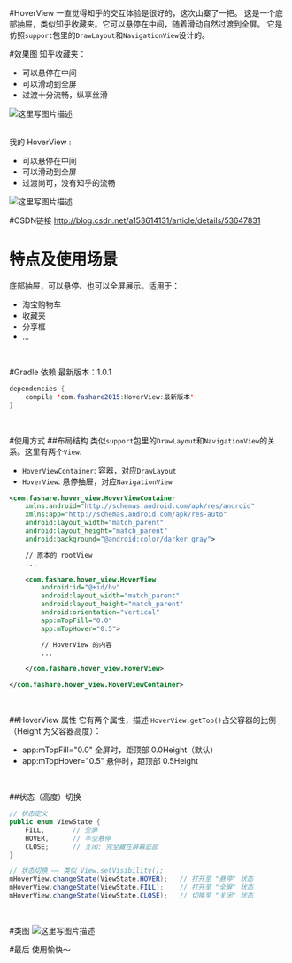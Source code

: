 #HoverView
一直觉得知乎的交互体验是很好的，这次山寨了一把。
这是一个底部抽屉，类似知乎收藏夹。它可以悬停在中间，随着滑动自然过渡到全屏。
它是仿照`support`包里的`DrawLayout`和`NavigationView`设计的。
<br/>

#效果图
知乎收藏夹：

- 可以悬停在中间
- 可以滑动到全屏
- 过渡十分流畅，纵享丝滑

![这里写图片描述](http://img.blog.csdn.net/20161214212420754?watermark/2/text/aHR0cDovL2Jsb2cuY3Nkbi5uZXQvYTE1MzYxNDEzMQ==/font/5a6L5L2T/fontsize/400/fill/I0JBQkFCMA==/dissolve/70/gravity/SouthEast)

<br/>
我的 HoverView :

- 可以悬停在中间
- 可以滑动到全屏
- 过渡尚可，没有知乎的流畅

![这里写图片描述](http://img.blog.csdn.net/20161214213925928?watermark/2/text/aHR0cDovL2Jsb2cuY3Nkbi5uZXQvYTE1MzYxNDEzMQ==/font/5a6L5L2T/fontsize/400/fill/I0JBQkFCMA==/dissolve/70/gravity/SouthEast)
<br/>

#CSDN链接
http://blog.csdn.net/a153614131/article/details/53647831
<br/>

# 特点及使用场景
底部抽屉，可以悬停、也可以全屏展示。适用于：

- 淘宝购物车
- 收藏夹
- 分享框
- ...

<br/>

#Gradle 依赖
最新版本：1.0.1
```java
dependencies {
    compile 'com.fashare2015:HoverView:最新版本'
}
```
<br/>

#使用方式
##布局结构
类似`support`包里的`DrawLayout`和`NavigationView`的关系。这里有两个`View`:

- `HoverViewContainer`: 容器，对应`DrawLayout`
- `HoverView`: 悬停抽屉，对应`NavigationView`

```xml
<com.fashare.hover_view.HoverViewContainer
    xmlns:android="http://schemas.android.com/apk/res/android"
    xmlns:app="http://schemas.android.com/apk/res-auto"
    android:layout_width="match_parent"
    android:layout_height="match_parent"
    android:background="@android:color/darker_gray">

    // 原本的 rootView
    ...

    <com.fashare.hover_view.HoverView
        android:id="@+id/hv"
        android:layout_width="match_parent"
        android:layout_height="match_parent"
        android:orientation="vertical"
        app:mTopFill="0.0"
        app:mTopHover="0.5">

        // HoverView 的内容
        ...

    </com.fashare.hover_view.HoverView>

</com.fashare.hover_view.HoverViewContainer> 
```
<br/>

##HoverView 属性
它有两个属性，描述 `HoverView.getTop()`占父容器的比例（Height 为父容器高度）：

- app:mTopFill="0.0" 全屏时，距顶部 0.0Height（默认）
- app:mTopHover="0.5" 悬停时，距顶部 0.5Height
<br/>

##状态（高度）切换
```java
// 状态定义
public enum ViewState {
    FILL,       // 全屏
    HOVER,      // 半空悬停
    CLOSE;      // 关闭: 完全藏在屏幕底部
}

// 状态切换 —— 类似 View.setVisibility();
mHoverView.changeState(ViewState.HOVER);   // 打开至 "悬停" 状态
mHoverView.changeState(ViewState.FILL);    // 打开至 "全屏" 状态
mHoverView.changeState(ViewState.CLOSE);   // 切换至 "关闭" 状态
```
<br/>

#类图
![这里写图片描述](http://img.blog.csdn.net/20161214221551601?watermark/2/text/aHR0cDovL2Jsb2cuY3Nkbi5uZXQvYTE1MzYxNDEzMQ==/font/5a6L5L2T/fontsize/400/fill/I0JBQkFCMA==/dissolve/70/gravity/SouthEast)
<br/>

#最后
使用愉快～



